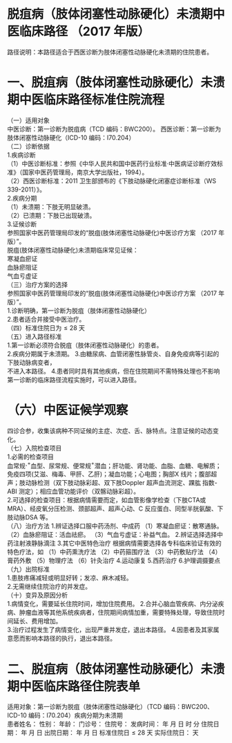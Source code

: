 # 脱疽病（肢体闭塞性动脉硬化）未溃期中医临床路径  （2017 年版）  
路径说明：本路径适合于西医诊断为肢体闭塞性动脉硬化未溃期的住院患者。  
# 一、脱疽病（肢体闭塞性动脉硬化）未溃期中医临床路径标准住院流程  
（一）适用对象  
中医诊断：第一诊断为脱疽病（TCD 编码：BWC200）。 西医诊断：第一诊断为肢体闭塞性动脉硬化（ICD-10 编码：I70.204）  
（二）诊断依据  
1.疾病诊断  
（1）中医诊断标准：参照《中华人民共和国中医药行业标准·中医病证诊断疗效标准》（国家中医药管理局，南京大学出版社，1994）。  
（2）西医诊断标准：2011 卫生部颁布的《下肢动脉硬化闭塞症诊断标准（WS 339-2011）》。  
2.疾病分期  
（1）未溃期：下肢无明显破溃。  
（2）已溃期：下肢已出现破溃。  
3.证候诊断  
参照国家中医药管理局印发的“脱疽(肢体闭塞性动脉硬化)中医诊疗方案
（2017 年版）”。  
脱疽(肢体闭塞性动脉硬化)未溃期临床常见证候：  
寒凝血瘀证  
血脉瘀阻证  
气血亏虚证  
（三）治疗方案的选择  
参照国家中医药管理局印发的“脱疽(肢体闭塞性动脉硬化)中医诊疗方案
（2017 年版）”。  
1.诊断明确，第一诊断为脱疽（肢体闭塞性动脉硬化）  
2.患者适合并接受中医治疗。  
（四）标准住院日为${\leqslant}28$ 天  
（五）进入路径标准  
1.第一诊断必须符合脱疽（肢体闭塞性动脉硬化）的患者。  
2.疾病分期属于未溃期。 3.由糖尿病、血管闭塞性脉管炎、自身免疫病等引起的下肢动脉病变者，  
不进入本路径。 4.患者同时具有其他疾病，但在住院期间不需特殊处理也不影响第一诊断的临床路径流程实施时，可以进入路径。  
# （六）中医证候学观察  
四诊合参，收集该病种不同证候的主症、次症、舌、脉特点。注意证候的动态变化。  
（七）入院检查项目  
1.必需的检查项目  
血常规$\cdot^{+}$血型、尿常规、便常规$^+$潜血；肝功能、肾功能、血脂、血糖、电解质；免疫四项(艾滋、梅毒、甲肝、乙肝)；凝血功能；心电图；胸部X 线片；腹部超声；肢动脉检测（双下肢动脉彩超、双下肢Doppler 超声血流测定、踝肱 指数-ABI 测定）；相应血管功能评价（双髂动脉彩超）。  
2.可选择的检查项目：根据病情需要而定，如血管影像学检查（下肢CTA或MRA）、经皮氧分压检测、颈部超声、超声心动、C 反应蛋白、同型半胱氨酸、下肢动脉DSA 等。  
（八）治疗方法 1.辨证选择口服中药汤剂、中成药 （1）寒凝血瘀证：散寒通脉。  （2）血脉瘀阻证：活血祛瘀。 （3）气血亏虚证：补益气血。 2.辨证选择选择中药注射液静脉滴注  3.其它中医特色治疗 根据病情需要选择各专科临床验证有效的特色疗法，如 （1）中药熏洗疗法 （2）中药箍围疗法 （3）中药敷贴疗法 （4）膏药外敷 （5）物理疗法 （6）针灸治疗 4.运动康复 5.西药治疗  6.护理调摄要点 （九）出院标准  
1.患肢疼痛减轻或明显好转；发凉、麻木减轻。  
2.无需继续住院治疗的并发症。  
（十）变异及原因分析  
1.病情变化，需要延长住院时间，增加住院费用。 2.合并心脑血管疾病、内分泌疾病、肿瘤血液等其他系统疾病者，住院期间病情加重，需要特殊处理，导致住院时间延长、费用增加。  
3.治疗过程发生了病情变化，出现严重并发症，退出本路径。 4.因患者及其家属意愿而影响本路径的执行，退出本路径。  
# 二、脱疽病（肢体闭塞性动脉硬化）未溃期中医临床路径住院表单  
适用对象：第一诊断为脱疽（肢体闭塞性动脉硬化）（TCD 编码：BWC200、ICD-10 编码：I70.204）疾病分期为未溃期  
患者姓名：          性别：    年龄：    门诊号：         住院号：            发病时间：   年  月  日  时  分  住院日期：   年  月  日 出院日期：   年  月   日 标准住院日${\leqslant}28$ 天                实际住院日：    天  
